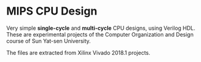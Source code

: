 # MIPS CPU Design
Very simple **single-cycle** and **multi-cycle** CPU designs, using Verilog HDL. These are experimental projects of the Computer Organization and Design course of Sun Yat-sen University.

The files are extracted from Xilinx Vivado 2018.1 projects.
